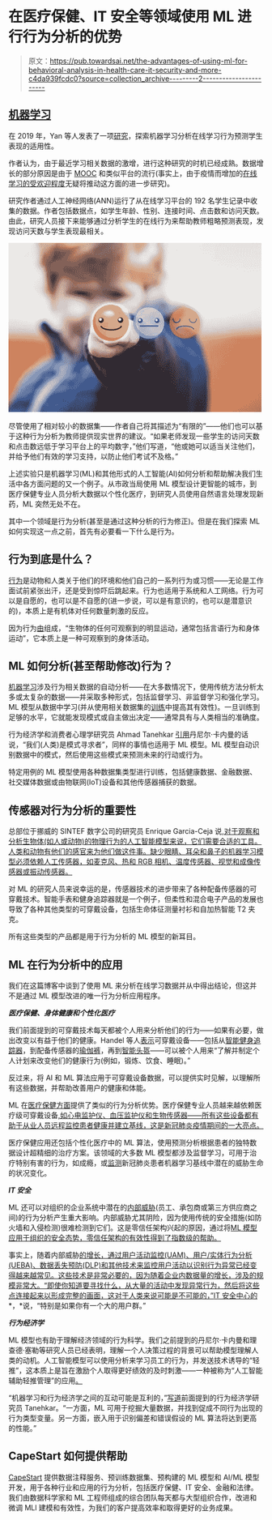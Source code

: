 # 在医疗保健、IT 安全等领域使用 ML 进行行为分析的优势

> 原文：<https://pub.towardsai.net/the-advantages-of-using-ml-for-behavioral-analysis-in-health-care-it-security-and-more-c4da939fcdc0?source=collection_archive---------2----------------------->

## [机器学习](https://towardsai.net/p/category/machine-learning)

在 2019 年，Yan 等人发表了一项[研究](https://www.emerald.com/insight/content/doi/10.1108/AAOUJ-08-2019-0029/full/html)，探索机器学习分析在线学习行为预测学生表现的适用性。

作者认为，由于最近学习相关数据的激增，进行这种研究的时机已经成熟。数据增长的部分原因是由于 [MOOC](https://www.mooc.org/) 和类似平台的流行(事实上，由于疫情而增加的[在线学习的受欢迎程度](https://www.cnbc.com/2021/03/26/online-learning-boomed-during-the-pandemic-but-soon-students-return-to-school.html)无疑将推动这方面的进一步研究)。

研究作者通过人工神经网络(ANN)运行了从在线学习平台的 192 名学生记录中收集的数据。作者包括数据点，如学生年龄、性别、连接时间、点击数和访问天数。由此，研究人员接下来能够通过分析学生的在线行为来帮助教师粗略预测表现，发现访问天数与学生表现最相关。

![](img/29103ad7c553cf86dcde273c0a9f9f7a.png)

尽管使用了相对较小的数据集——作者自己将其描述为“有限的”——他们也可以基于这种行为分析为教师提供现实世界的建议。“如果老师发现一些学生的访问天数和点击数远低于学习平台上的平均数字，”他们写道，“他或她可以适当关注他们，并给予他们有效的学习支持，以防止他们考试不及格。”

上述实验只是机器学习(ML)和其他形式的人工智能(AI)如何分析和帮助解决我们生活中各方面问题的又一个例子。从市政当局使用 ML 模型设计更智能的城市，到医疗保健专业人员分析大数据以个性化医疗，到研究人员使用自然语言处理发现新药，ML 突然无处不在。

其中一个领域是行为分析(甚至是通过这种分析的行为修正)。但是在我们探索 ML 如何实现这一点之前，首先有必要看一下什么是行为。

## 行为到底是什么？

[行为](https://en.wikipedia.org/wiki/Behavior)是动物和人类关于他们的环境和他们自己的一系列行为或习惯——无论是工作面试前紧张出汗，还是受到惊吓后跳起来。行为也适用于系统和人工网络。行为可以是自愿的，也可以是不自愿的(进一步说，可以是有意识的，也可以是潜意识的)，本质上是有机体对任何数量刺激的反应。

因为行为[由](http://www.sdp.org/publications/papers/WhatIsBehavior.pdf)组成，“生物体的任何可观察到的明显运动，通常包括言语行为和身体运动”，它本质上是一种可观察到的身体活动。

## ML 如何分析(甚至帮助修改)行为？

[机器学习](https://en.wikipedia.org/wiki/Machine_learning)涉及行为相关数据的自动分析——在大多数情况下，使用传统方法分析太多或太复杂的数据——并采取多种形式，包括监督学习、非监督学习和强化学习。ML 模型从数据中学习(并从使用相关数据集的[训练](https://www.capestart.com/solutions/big-datasets-for-machine-learning/)中提高其有效性)。一旦训练到足够的水平，它就能发现模式或自主做出决定——通常具有与人类相当的准确度。

行为经济学和消费者心理学研究员 Ahmad Tanehkar [引用](https://towardsdatascience.com/lets-apply-machine-learning-in-behavioral-economics-eb952d0f2300)丹尼尔·卡内曼的话说，“我们(人类)是模式寻求者”，同样的事情也适用于 ML 模型。ML 模型自动识别数据中的模式，然后使用这些模式来预测未来的行动或行为。

特定用例的 ML 模型使用各种数据集类型进行训练，包括健康数据、金融数据、社交媒体数据或由物联网(IoT)设备和其他传感器捕获的数据。

## 传感器对行为分析的重要性

总部位于挪威的 SINTEF 数字公司的研究员 Enrique Garcia-Ceja 说,[对于观察和分析生物体(如人或动物)的物理行为的人工智能模型来说，它们需要合适的工具。人类和动物有他们的感官来为他们做这件事。缺少眼睛、耳朵和鼻子的机器学习模型必须依赖人工传感器，如麦克风、热和 RGB 相机、温度传感器、视觉和成像传感器或振动传感器。](https://enriquegit.github.io/behavior-free/intro.html)

对 ML 的研究人员来说幸运的是，传感器技术的进步带来了各种配备传感器的可穿戴技术。智能手表和健身追踪器就是一个例子，但柔性和混合电子产品的发展也导致了各种其他类型的可穿戴设备，包括生命体征测量衬衫和自加热智能 T2 夹克。

所有这些类型的产品都是用于行为分析的 ML 模型的新耳目。

## ML 在行为分析中的应用

我们在这篇博客中谈到了使用 ML 来分析在线学习数据并从中得出结论，但这并不是通过 ML 模型改进的唯一行为分析应用程序。

***医疗保健、身体健康和个性化医疗***

我们前面提到的可穿戴技术每天都被个人用来分析他们的行为——如果有必要，做出改变以有益于他们的健康。Handel 等人[表示](https://eml.berkeley.edu/~bhandel/wp/Wearables.pdf)可穿戴设备——包括从[智能健身追踪器](https://mixpanel.com/blog/fitbit-machine-learning/)，到配备传感器的[瑜伽裤](https://money.cnn.com/2017/06/09/technology/gadgets/nadix-wearable-yoga-pants/index.html)，再到[智能头盔](https://www.sciencedirect.com/science/article/pii/S016502702100008X)——可以被个人用来“了解并制定个人计划来改变他们的健康行为(例如，锻炼、饮食、睡眠)。”

反过来，将 AI 和 ML 算法应用于可穿戴设备数据，可以提供实时见解，以理解所有这些数据，并帮助改善用户的健康和体能。

ML 在[医疗保健方面](https://emerj.com/ai-sector-overviews/machine-learning-in-pharma-medicine/)提供了类似的行为分析优势。医疗保健专业人员越来越依赖医疗级可穿戴设备[,如心电监护仪、血压监护仪和生物传感器——所有这些设备都有助于从业人员远程监控患者健康并建立基线，这是新冠肺炎疫情期间的一大亮点。](https://www.businessinsider.com/wearable-technology-healthcare-medical-devices)

医疗保健应用还包括个性化医疗中的 ML 算法，使用预测分析根据患者的独特数据设计超精细的治疗方案。该领域的大多数 ML 模型都涉及监督学习，可用于治疗特别有害的行为，如成瘾，或[监测](https://somatix.com/covid-19/)新冠肺炎患者机器学习基线中潜在的威胁生命的状况变化。

***IT 安全***

ML 还可以对组织的企业系统中潜在的[内部威胁](https://itsecuritycentral.teramind.co/2019/11/01/using-machine-learning-for-behavioral-analysis-to-detect-insider-threats/)(员工、承包商或第三方供应商之间)的行为分析产生重大影响。内部威胁尤其阴险，因为使用传统的安全措施(如防火墙和入侵检测)很难检测到它们。这是零信任架构兴起的原因，通过将[ML 模型应用于组织的安全态势，零信任架构的有效性得到了指数级的帮助。](https://www.forbes.com/sites/louiscolumbus/2018/05/11/three-ways-machine-learning-is-revolutionizing-zero-trust-security/?sh=4112860781ed)

事实上，随着内部威胁[的增长，通过用户活动监控(UAM)、用户/实体行为分析(UEBA)、数据丢失预防(DLP)和其他技术来监控用户活动以识别行为异常已经变得越来越常见。这些技术是非常必要的，因为随着企业内数据量的增长，涉及的规模非常大。“即使你知道要寻找什么，从大量的活动中发现异常行为，然后将这些点连接起来以形成完整的画面，这对于人类来说可能是不可能的，”](https://securityboulevard.com/2021/01/insider-threats-are-on-the-rise-and-growing-more-costly-you-need-the-right-tools-to-detect-them/)[IT 安全中心的](https://itsecuritycentral.teramind.co/2019/11/01/using-machine-learning-for-behavioral-analysis-to-detect-insider-threats/) *，*说，“特别是如果你有一个大的用户群。”

***行为经济学***

ML 模型也有助于理解经济领域的行为科学。我们之前提到的丹尼尔·卡内曼和理查德·塞勒等研究人员已经表明，理解一个人决策过程的背景可以帮助模型理解人类的动机。人工智能模型可以使用分析来学习员工的行为，并发送技术诱导的“轻推”，这本质上是旨在激励个人取得更好绩效的及时刺激——一种被称为“人工智能辅助轻推管理”的应用[。](https://behavioralscientist.org/scaling-nudges-machine-learning/)

“机器学习和行为经济学之间的互动可能是互利的，”[写道](https://towardsdatascience.com/lets-apply-machine-learning-in-behavioral-economics-eb952d0f2300)前面提到的行为经济学研究员 Tanehkar。“一方面，ML 可用于挖掘大量数据，并找到促成不同行为出现的行为类型变量。另一方面，嵌入用于识别偏差和错误假设的 ML 算法将达到更高的性能。”

## CapeStart 如何提供帮助

[CapeStart](https://www.capestart.com/) 提供数据注释服务、预训练数据集、预构建的 ML 模型和 AI/ML 模型开发，用于各种行业和应用的行为分析，包括医疗保健、IT 安全、金融和法律。我们由数据科学家和 ML 工程师组成的综合团队每天都与大型组织合作，改进和微调 MLl 建模和有效性，为我们的客户提高效率和取得更好的业务成果。